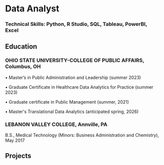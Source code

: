 # Data Analyst

### Technical Skills: Python, R Studio, SQL, Tableau, PowerBI, Excel

## Education
### OHIO STATE UNIVERSITY-COLLEGE OF PUBLIC AFFAIRS, Columbus, OH
•	Master’s in Public Administration and Leadership (summer 2023)

•	Graduate Certificate in Healthcare Data Analytics for Practice (summer 2023)

•	Graduate certificate in Public Management (summer, 2021)

•	Master's Translational Data Analytics (anticipated spring, 2026)

### LEBANON VALLEY COLLEGE, Annville, PA
B.S., Medical Technology (Minors: Business Administration and Chemistry), May 2017 

## Projects
